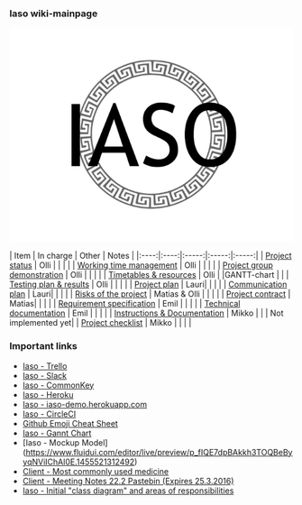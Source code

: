 ### Iaso wiki-mainpage

![](https://github.com/MikPak/Iaso/blob/dev/doc/iaso_logo.png?raw=true)

| Item | In charge | Other | Notes | 
|:----:|:----:|:-----:|:-----:|:-----:|
| [Project status](Project-status) | Olli | | | |
| [Working time management](Work-time-management) | Olli | | | |
| [Project group demonstration](Project-group-demonstration) | Olli | | | |
| [Timetables & resources](project-time-table-and-resources) | Olli | |GANTT-chart  | |
| [Testing plan & results](Testing-plan) | Olli | | | |
| [Project plan](Project-plan) | Lauri| | | |
| [Communication plan](https://github.com/MikPak/Iaso/blob/master/communication-plan.md) | Lauri| | | |
| [Risks of the project](https://github.com/MikPak/Iaso/blob/master/riskihallintasuunnitelman-pohja.md) | Matias & Olli | | | |
| [Project contract](https://github.com/MikPak/Iaso/blob/master/project-contract.md) | Matias| | | |
| [Requirement specification](https://github.com/MikPak/Iaso/blob/master/requirements-definition.md) | Emil | | | |
| [Technical documentation](suunnittelu-ja-toteutus) | Emil | | | |
| [Instructions & Documentation](installation-guide) | Mikko | | | Not implemented yet|
| [Project checklist](https://github.com/MikPak/Iaso/blob/master/product-checklist.md) | Mikko | | | |

### Important links
* [Iaso - Trello](https://trello.com/b/IpEKkde9)
* [Iaso - Slack](https://iaso-team.slack.com)
* [Iaso - CommonKey](https://app.commonkey.com/login)
* [Iaso - Heroku](https://id.heroku.com/login)
* [Iaso - iaso-demo.herokuapp.com](http://iaso.herokuapp.com/)
* [Iaso - CircleCI](https://circleci.com/)
* [Github Emoji Cheat Sheet](http://www.emoji-cheat-sheet.com/)
* [Iaso - Gannt Chart](https://drive.google.com/folderview?id=0B2lyrNivVw3rVDR3OWRuTVh1ckU&usp=sharing)
* [Iaso - Mockup Model] (https://www.fluidui.com/editor/live/preview/p_fIQE7dpBAkkh3TOQBeByyqNViIChAl0E.1455521312492)
* [Client - Most commonly used medicine](https://docs.google.com/spreadsheets/d/1KXD0oq7WrWJw5eYBGF7GXOQdMyTie9AmtqJElIWHEhY/edit?ts=56b8a550#gid=0)
* [Client - Meeting Notes 22.2 Pastebin (Expires 25.3.2016)](http://pastebin.com/X8sM7RCj)
* [Iaso - Initial "class diagram" and areas of responsibilities](http://student.labranet.jamk.fi/~H9142/projectdisp/initial_class_plan.class.violet)
